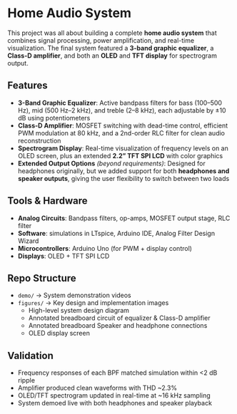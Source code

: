 # Home Audio System  
This project was all about building a complete **home audio system** that combines signal processing, power amplification, and real-time visualization. 
The final system featured a **3-band graphic equalizer**, a **Class-D amplifier**, and both an **OLED** and **TFT display** for spectrogram output.

## Features
- **3-Band Graphic Equalizer**: Active bandpass filters for bass (100–500 Hz), mid (500 Hz–2 kHz), and treble (2–8 kHz), each adjustable by ±10 dB using potentiometers  
- **Class-D Amplifier**: MOSFET switching with dead-time control, efficient PWM modulation at 80 kHz, and a 2nd-order RLC filter for clean audio reconstruction  
- **Spectrogram Display**: Real-time visualization of frequency levels on an OLED screen, plus an extended **2.2” TFT SPI LCD** with color graphics  
- **Extended Output Options** *(beyond requirements)*: Designed for headphones originally, but we added support for both **headphones and speaker outputs**, giving the user flexibility to switch between two loads  

## Tools & Hardware
- **Analog Circuits**: Bandpass filters, op-amps, MOSFET output stage, RLC filter
- **Software**: simulations in LTspice, Arduino IDE, Analog Filter Design Wizard 
- **Microcontrollers**: Arduino Uno (for PWM + display control)  
- **Displays**: OLED + TFT SPI LCD  

## Repo Structure
- `demo/` → System demonstration videos
- `figures/` → Key design and implementation images  
  - High-level system design diagram  
  - Annotated breadboard circuit of equalizer & Class-D amplifier
  - Annotated breadboard Speaker and headphone connections
  - OLED display screen

## Validation
- Frequency responses of each BPF matched simulation within <2 dB ripple  
- Amplifier produced clean waveforms with THD ~2.3%
- OLED/TFT spectrogram updated in real-time at ~16 kHz sampling  
- System demoed live with both headphones and speaker playback


